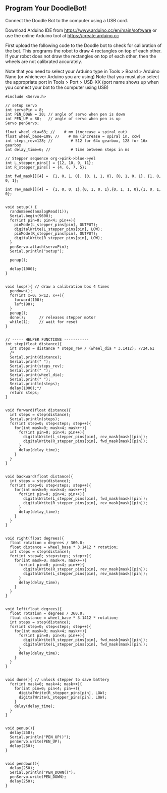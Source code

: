 ## Program Your DoodleBot!

Connect the Doodle Bot to the computer using a USB cord. 

Download Arduino IDE from https://www.arduino.cc/en/main/software or use the online Arduino tool at https://create.arduino.cc

First upload the following code to the Doodle bot to check for calibration of the bot. This programs the robot to draw 4 rectangles on top of each other. If your robot does not draw the rectangles on top of each other, then the wheels are not calibrated accurately. 

Note that you need to select your Arduino type in Tools > Board > Arduino Nano (or whichever Arduino you are using) 
Note that you must also select the appropriate port in Tools > Port > USB-XX (port name shows up when you connect your bot to the computer using USB)

```
#include <Servo.h>

// setup servo
int servoPin = 8;
int PEN_DOWN = 20; // angle of servo when pen is down
int PEN_UP = 80;   // angle of servo when pen is up
Servo penServo;

float wheel_dia=63; //    # mm (increase = spiral out)
float wheel_base=109; //    # mm (increase = spiral in, ccw) 
int steps_rev=128; //        # 512 for 64x gearbox, 128 for 16x gearbox
int delay_time=6; //         # time between steps in ms

// Stepper sequence org->pink->blue->yel
int L_stepper_pins[] = {12, 10, 9, 11};
int R_stepper_pins[] = {4, 6, 7, 5};

int fwd_mask[][4] =  {1, 0, 1, 0}, {0, 1, 1, 0}, {0, 1, 0, 1}, {1, 0, 0, 1};

int rev_mask[][4] =  {1, 0, 0, 1},{0, 1, 0, 1},{0, 1, 1, 0},{1, 0, 1, 0};


void setup() {
  randomSeed(analogRead(1)); 
  Serial.begin(9600);
  for(int pin=0; pin<4; pin++){
    pinMode(L_stepper_pins[pin], OUTPUT);
    digitalWrite(L_stepper_pins[pin], LOW);
    pinMode(R_stepper_pins[pin], OUTPUT);
    digitalWrite(R_stepper_pins[pin], LOW);
  }
  penServo.attach(servoPin);
  Serial.println("setup");
  
  penup();
  
  delay(1000);
}


void loop(){ // draw a calibration box 4 times
  pendown();
  for(int x=0; x<12; x++){
    forward(100);
    left(90);
  }
  penup();
  done();      // releases stepper motor
  while(1);    // wait for reset
}


// ----- HELPER FUNCTIONS -----------
int step(float distance){
  int steps = distance * steps_rev / (wheel_dia * 3.1412); //24.61
  /*
  Serial.print(distance);
  Serial.print(" ");
  Serial.print(steps_rev);
  Serial.print(" ");  
  Serial.print(wheel_dia);
  Serial.print(" ");  
  Serial.println(steps);
  delay(1000);*/
  return steps;  
}


void forward(float distance){
  int steps = step(distance);
  Serial.println(steps);
  for(int step=0; step<steps; step++){
    for(int mask=0; mask<4; mask++){
      for(int pin=0; pin<4; pin++){
        digitalWrite(L_stepper_pins[pin], rev_mask[mask][pin]);
        digitalWrite(R_stepper_pins[pin], fwd_mask[mask][pin]);
      }
      delay(delay_time);
    } 
  }
}


void backward(float distance){
  int steps = step(distance);
  for(int step=0; step<steps; step++){
    for(int mask=0; mask<4; mask++){
      for(int pin=0; pin<4; pin++){
        digitalWrite(L_stepper_pins[pin], fwd_mask[mask][pin]);
        digitalWrite(R_stepper_pins[pin], rev_mask[mask][pin]);
      }
      delay(delay_time);
    } 
  }
}


void right(float degrees){
  float rotation = degrees / 360.0;
  float distance = wheel_base * 3.1412 * rotation;
  int steps = step(distance);
  for(int step=0; step<steps; step++){
    for(int mask=0; mask<4; mask++){
      for(int pin=0; pin<4; pin++){
        digitalWrite(R_stepper_pins[pin], rev_mask[mask][pin]);
        digitalWrite(L_stepper_pins[pin], rev_mask[mask][pin]);
      }
      delay(delay_time);
    } 
  }   
}


void left(float degrees){
  float rotation = degrees / 360.0;
  float distance = wheel_base * 3.1412 * rotation;
  int steps = step(distance);
  for(int step=0; step<steps; step++){
    for(int mask=0; mask<4; mask++){
      for(int pin=0; pin<4; pin++){
        digitalWrite(R_stepper_pins[pin], fwd_mask[mask][pin]);
        digitalWrite(L_stepper_pins[pin], fwd_mask[mask][pin]);
      }
      delay(delay_time);
    } 
  }   
}


void done(){ // unlock stepper to save battery
  for(int mask=0; mask<4; mask++){
    for(int pin=0; pin<4; pin++){
      digitalWrite(R_stepper_pins[pin], LOW);
      digitalWrite(L_stepper_pins[pin], LOW);
    }
    delay(delay_time);
  }
}


void penup(){
  delay(250);
  Serial.println("PEN_UP()");
  penServo.write(PEN_UP);
  delay(250);
}


void pendown(){
  delay(250);  
  Serial.println("PEN_DOWN()");
  penServo.write(PEN_DOWN);
  delay(250);
}

```
